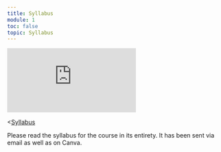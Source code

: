 ```yaml
---
title: Syllabus
module: 1
toc: false
topic: Syllabus
---
```



<div class="embed-responsive embed-responsive-16by9"><iframe class="embed-responsive-item" src="https://www.youtube.com/embed/PFun6phUC8o?si=LkrwcXS-uVEJGwgI? continueMode=true" continueMode=true" frameborder="0" allowfullscreen></iframe></div></iframe></div> 



  <[Syllabus]({{site.baseurl}}/syllabus/)




<!--
<div class="embed-responsive embed-responsive-16by9"><iframe class="embed-responsive-item" src="https://umontana.zoom.us/rec/play/uZF-I7ur_Dg3SYCTuQSDA_4qW47vKqOsgyEbrPoPxE7gUnYGMQWuMuYRYuMPAo2rdJdJnMvTgFANRd4A?continueMode=true" frameborder="0" allowfullscreen></iframe></div> 

  <[Syllabus]({{site.baseurl}}/syllabus/)
  -->

Please read the syllabus for the course in its entirety. It has been sent via email as well as on Canva.

<!--

<div class="embed-responsive embed-responsive-16by9"><iframe class="embed-responsive-item" src="https://www.youtube.com/embed/KN5HYJK0rKE" frameborder="0" allow="accelerometer; autoplay; encrypted-media; gyroscope; picture-in-picture" allowfullscreen></iframe></div>
-->


